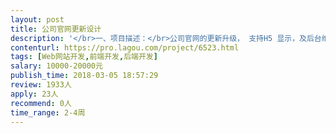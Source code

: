 ```yaml
---                
layout: post       
title: 公司官网更新设计           
description: '</br>一、项目描述：</br>公司官网的更新升级， 支持H5 显示，及后台维护系统。增加海外社交媒体分享功能 ，即官网上的新闻动态 可以实时发布并更新到海外社交媒体 如TWITTER ,LINKEDIN , FACEBOOK 上。 同期做SEO 优化，并考虑到主流搜索引擎的爬虫机制，公司信息能被更快更广泛的收录。 </br></br></br>二、主要功能点：</br>公司产品展示 ， 支持APP 下载， 支持最新行业报告的下载， 咨询表单， </br></br>三、可参考产品：</br>www.airwallex.com </br>www.squareup.com</br></br>四、人员要求：</br>1、精通wordpress 网站制作</br>2、精通Java或PHP，H5 熟练使用MySQL等关系型数据库等；</br>3、良好的沟通能力和契约精神。</br>4、 有国际化的审美及美工能力</br>'     
contenturl: https://pro.lagou.com/project/6523.html      
tags: [Web网站开发,前端开发,后端开发]            
salary: 10000-20000元          
publish_time: 2018-03-05 18:57:29         
review: 1933人                   
apply: 23人                   
recommend: 0人                   
time_range: 2-4周              
---                 
```

